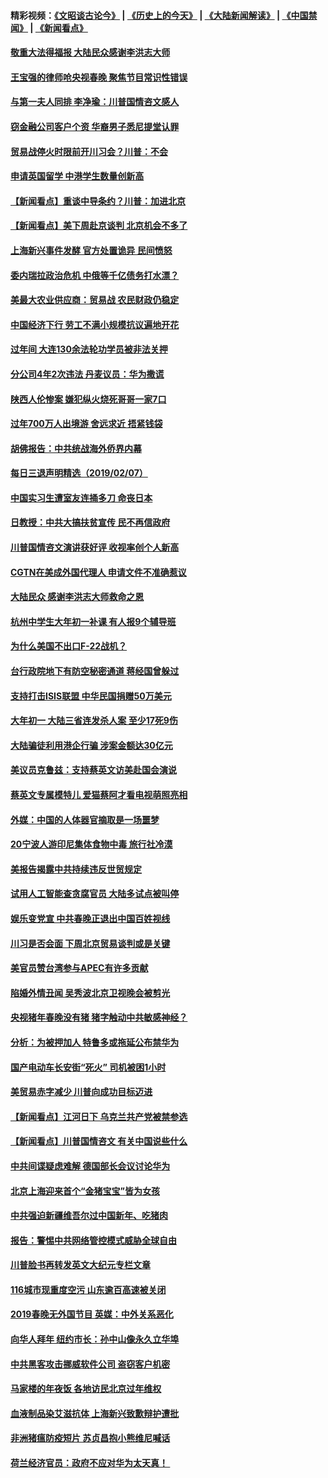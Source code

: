 #### 精彩视频：[《文昭谈古论今》](http://45.32.25.56/wenzhao) | [《历史上的今天》](http://45.32.25.56/today-in-history) | [《大陆新闻解读》](http://45.32.25.56/ntdtv-comedy) | [《中国禁闻》](http://45.32.25.56/ntdtv-news) | [《新闻看点》](http://45.32.25.56/news-insight) 

 #### [敬重大法得福报 大陆民众感谢李洪志大师](../pages/nsc413/n11028216.md?t=02080031) 

#### [王宝强的律师呛央视春晚 聚焦节目常识性错误](../pages/nsc413/n11030984.md?t=02080031) 

#### [与第一夫人同排 李净瑜：川普国情咨文感人](../pages/nsc413/n11031127.md?t=02080031) 

#### [窃金融公司客户个资 华裔男子悉尼提堂认罪](../pages/nsc413/n11029672.md?t=02080031) 

#### [贸易战停火时限前开川习会？川普：不会](../pages/nsc413/n11031036.md?t=02080031) 

#### [申请英国留学 中港学生数量创新高](../pages/nsc413/n11031065.md?t=02080031) 

#### [【新闻看点】重谈中导条约？川普：加进北京](../pages/nsc413/n11031006.md?t=02080031) 

#### [【新闻看点】美下周赴京谈判 北京机会不多了](../pages/nsc413/n11030801.md?t=02080031) 

#### [上海新兴事件发酵 官方处置诡异 民间愤怒](../pages/nsc413/n11029935.md?t=02080031) 

#### [委内瑞拉政治危机 中俄等千亿债务打水漂？](../pages/nsc413/n11030947.md?t=02080031) 

#### [美最大农业供应商：贸易战 农民财政仍稳定](../pages/nsc413/n11031011.md?t=02080031) 

#### [中国经济下行 劳工不满小规模抗议遍地开花](../pages/nsc413/n11030907.md?t=02080031) 

#### [过年间 大连130余法轮功学员被非法关押](../pages/nsc413/n11030794.md?t=02080031) 

#### [分公司4年2次违法 丹麦议员：华为撒谎](../pages/nsc413/n11030843.md?t=02080031) 

#### [陕西人伦惨案 嫌犯纵火烧死哥哥一家7口](../pages/nsc413/n11030779.md?t=02080031) 

#### [过年700万人出境游 舍远求近 捂紧钱袋](../pages/nsc413/n11030789.md?t=02080031) 

#### [胡佛报告：中共统战海外侨界内幕](../pages/nsc413/n11030735.md?t=02080031) 

#### [每日三退声明精选（2019/02/07）](../pages/nsc413/n11030840.md?t=02080031) 


#### [中国实习生遭室友连捅多刀 命丧日本](../pages/nsc413/n11030738.md?t=02080031) 

#### [日教授：中共大搞扶贫宣传 民不再信政府](../pages/nsc413/n11029983.md?t=02080031) 

#### [川普国情咨文演讲获好评 收视率创个人新高](../pages/nsc413/n11029891.md?t=02080031) 

#### [CGTN在美成外国代理人 申请文件不准确惹议](../pages/nsc413/n11028976.md?t=02080031) 

#### [大陆民众 感谢李洪志大师救命之恩](../pages/nsc413/n11027809.md?t=02080031) 

#### [杭州中学生大年初一补课 有人报9个辅导班](../pages/nsc413/n11029980.md?t=02080031) 

#### [为什么美国不出口F-22战机？](../pages/nsc413/n11030207.md?t=02080031) 

#### [台行政院地下有防空秘密通道 蒋经国曾躲过](../pages/nsc413/n11029884.md?t=02080031) 

#### [支持打击ISIS联盟 中华民国捐赠50万美元](../pages/nsc413/n11030080.md?t=02080031) 

#### [大年初一 大陆三省连发杀人案 至少17死9伤](../pages/nsc413/n11029427.md?t=02080031) 

#### [大陆骗徒利用港企行骗 涉案金额达30亿元](../pages/nsc413/n11029584.md?t=02080031) 

#### [美议员克鲁兹：支持蔡英文访美赴国会演说](../pages/nsc413/n11029814.md?t=02080031) 

#### [蔡英文专属模特儿 爱猫蔡阿才看电视萌照亮相](../pages/nsc413/n11029679.md?t=02080031) 

#### [外媒：中国的人体器官摘取是一场噩梦](../pages/nsc413/n11028665.md?t=02080031) 

#### [20宁波人游印尼集体食物中毒 旅行社冷漠](../pages/nsc413/n11029511.md?t=02080031) 

#### [美报告揭露中共持续违反世贸规定](../pages/nsc413/n11029251.md?t=02080031) 

#### [试用人工智能查贪腐官员 大陆多试点被叫停](../pages/nsc413/n11029089.md?t=02080031) 

#### [娱乐变党宣 中共春晚正退出中国百姓视线](../pages/nsc413/n11029405.md?t=02080031) 

#### [川习是否会面 下周北京贸易谈判或是关键](../pages/nsc413/n11029173.md?t=02080031) 

#### [美官员赞台湾参与APEC有许多贡献](../pages/nsc413/n11029538.md?t=02080031) 

#### [陷婚外情丑闻 吴秀波北京卫视晚会被剪光](../pages/nsc413/n11029446.md?t=02080031) 

#### [央视猪年春晚没有猪 猪字触动中共敏感神经？](../pages/nsc413/n11028743.md?t=02080031) 

#### [分析：为被押加人 特鲁多或拖延公布禁华为](../pages/nsc413/n11029051.md?t=02080031) 

#### [国产电动车长安街“死火” 司机被困1小时](../pages/nsc413/n11029050.md?t=02080031) 

#### [美贸易赤字减少 川普向成功目标迈进](../pages/nsc413/n11028907.md?t=02080031) 

#### [【新闻看点】江河日下 乌克兰共产党被禁参选](../pages/nsc413/n11028799.md?t=02080031) 

#### [【新闻看点】川普国情咨文 有关中国说些什么](../pages/nsc413/n11028748.md?t=02080031) 

#### [中共间谍疑虑难解 德国部长会议讨论华为](../pages/nsc413/n11028800.md?t=02080031) 

#### [北京上海迎来首个“金猪宝宝”皆为女孩](../pages/nsc413/n11028858.md?t=02080031) 

#### [中共强迫新疆维吾尔过中国新年、吃猪肉](../pages/nsc413/n11028735.md?t=02080031) 

#### [报告：警惕中共网络管控模式威胁全球自由](../pages/nsc413/n11028795.md?t=02080031) 

#### [川普脸书再转发英文大纪元专栏文章](../pages/nsc413/n11028719.md?t=02080031) 

#### [116城市现重度空污 山东逾百高速被关闭](../pages/nsc413/n11027948.md?t=02080031) 

#### [2019春晚无外国节目 英媒：中外关系恶化](../pages/nsc413/n11028570.md?t=02080031) 

#### [向华人拜年 纽约市长：孙中山像永久立华埠](../pages/nsc413/n11027112.md?t=02080031) 


#### [中共黑客攻击挪威软件公司 盗窃客户机密](../pages/nsc413/n11028364.md?t=02080031) 

#### [马家楼的年夜饭 各地访民北京过年维权](../pages/nsc413/n11027343.md?t=02080031) 

#### [血液制品染艾滋抗体 上海新兴致歉辩护遭批](../pages/nsc413/n11026708.md?t=02080031) 

#### [非洲猪瘟防疫短片 苏贞昌抱小熊维尼喊话](../pages/nsc413/n11027929.md?t=02080031) 

#### [荷兰经济官员：政府不应对华为太天真！ ](../pages/nsc413/n11027996.md?t=02080031) 

